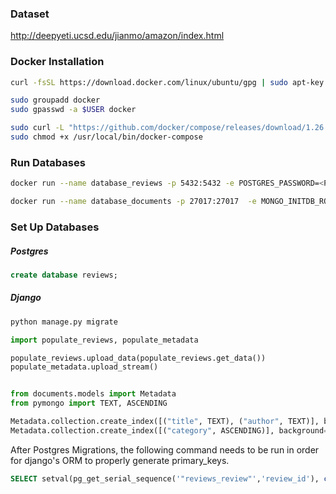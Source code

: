 ### Dataset

http://deepyeti.ucsd.edu/jianmo/amazon/index.html

### Docker Installation

```bash
curl -fsSL https://download.docker.com/linux/ubuntu/gpg | sudo apt-key add - && sudo add-apt-repository "deb [arch=amd64] https://download.docker.com/linux/ubuntu $(lsb_release -cs) stable" && sudo apt-get update && sudo apt-get install docker-ce docker-ce-cli containerd.io -y

sudo groupadd docker
sudo gpasswd -a $USER docker

sudo curl -L "https://github.com/docker/compose/releases/download/1.26.2/docker-compose-$(uname -s)-$(uname -m)" -o /usr/local/bin/docker-compose
sudo chmod +x /usr/local/bin/docker-compose
```

### Run Databases

```bash
docker run --name database_reviews -p 5432:5432 -e POSTGRES_PASSWORD=<PASSWORD> -d postgres:13.0

docker run --name database_documents -p 27017:27017  -e MONGO_INITDB_ROOT_USERNAME=<USERNAME> -e MONGO_INITDB_ROOT_PASSWORD=<PASSWORD> -d mongo:4.4.1
```

### Set Up Databases

##### Postgres

```sql
create database reviews;
```

##### Django

```bash
python manage.py migrate
```

```python
import populate_reviews, populate_metadata

populate_reviews.upload_data(populate_reviews.get_data())
populate_metadata.upload_stream()


from documents.models import Metadata
from pymongo import TEXT, ASCENDING

Metadata.collection.create_index([("title", TEXT), ("author", TEXT)], background=True)
Metadata.collection.create_index([("category", ASCENDING)], background=True)
```

After Postgres Migrations, the following command needs to be run in order for
django's ORM to properly generate primary_keys.

```SQL
SELECT setval(pg_get_serial_sequence('"reviews_review"','review_id'), coalesce(max("review_id"), 1), max("review_id") IS NOT null) FROM "reviews_review";
```
